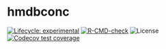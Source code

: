 # hmdbconc

[![Lifecycle: experimental](https://img.shields.io/badge/lifecycle-experimental-orange.svg)](https://lifecycle.r-lib.org/articles/stages.html#experimental) [![R-CMD-check](https://github.com/wilsontom/hmdbconc/actions/workflows/R-CMD-check.yaml/badge.svg)](https://github.com/wilsontom/hmdbconc/actions/workflows/R-CMD-check.yaml) ![License](https://img.shields.io/badge/license-GNU%20GPL%20v3.0-blue.svg "GNU GPL v3.0") [![Codecov test coverage](https://codecov.io/gh/wilsontom/hmdbconc/branch/master/graph/badge.svg)](https://app.codecov.io/gh/wilsontom/hmdbconc?branch=master)
